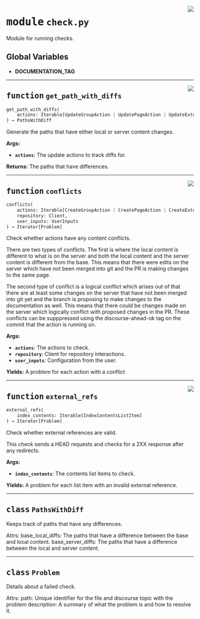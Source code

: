 <!-- markdownlint-disable -->

<a href="../src/check.py#L0"><img align="right" style="float:right;" src="https://img.shields.io/badge/-source-cccccc?style=flat-square"></a>

# <kbd>module</kbd> `check.py`
Module for running checks. 

**Global Variables**
---------------
- **DOCUMENTATION_TAG**

---

<a href="../src/check.py#L55"><img align="right" style="float:right;" src="https://img.shields.io/badge/-source-cccccc?style=flat-square"></a>

## <kbd>function</kbd> `get_path_with_diffs`

```python
get_path_with_diffs(
    actions: Iterable[UpdateGroupAction | UpdatePageAction | UpdateExternalRefAction]
) → PathsWithDiff
```

Generate the paths that have either local or server content changes. 



**Args:**
 
 - <b>`actions`</b>:  The update actions to track diffs for. 



**Returns:**
 The paths that have differences. 


---

<a href="../src/check.py#L161"><img align="right" style="float:right;" src="https://img.shields.io/badge/-source-cccccc?style=flat-square"></a>

## <kbd>function</kbd> `conflicts`

```python
conflicts(
    actions: Iterable[CreateGroupAction | CreatePageAction | CreateExternalRefAction | NoopGroupAction | NoopPageAction | NoopExternalRefAction | UpdateGroupAction | UpdatePageAction | UpdateExternalRefAction | DeleteGroupAction | DeletePageAction | DeleteExternalRefAction],
    repository: Client,
    user_inputs: UserInputs
) → Iterator[Problem]
```

Check whether actions have any content conflicts. 

There are two types of conflicts. The first is where the local content is different to what is on the server and both the local content and the server content is different from the base. This means that there were edits on the server which have not been merged into git and the PR is making changes to the same page. 

The second type of conflict is a logical conflict which arises out of that there are at least some changes on the server that have not been merged into git yet and the branch is proposing to make changes to the documentation as well. This means that there could be changes made on the server which logically conflict with proposed changes in the PR. These conflicts can be supppressed using the discourse-ahead-ok tag on the commit that the action is running on. 



**Args:**
 
 - <b>`actions`</b>:  The actions to check. 
 - <b>`repository`</b>:  Client for repository interactions. 
 - <b>`user_inputs`</b>:  Configuration from the user. 



**Yields:**
 A problem for each action with a conflict 


---

<a href="../src/check.py#L273"><img align="right" style="float:right;" src="https://img.shields.io/badge/-source-cccccc?style=flat-square"></a>

## <kbd>function</kbd> `external_refs`

```python
external_refs(
    index_contents: Iterable[IndexContentsListItem]
) → Iterator[Problem]
```

Check whether external references are valid. 

This check sends a HEAD requests and checks for a 2XX response after any redirects. 



**Args:**
 
 - <b>`index_contents`</b>:  The contents list items to check. 



**Yields:**
 A problem for each list item with an invalid external reference. 


---

## <kbd>class</kbd> `PathsWithDiff`
Keeps track of paths that have any differences. 

Attrs:  base_local_diffs: The paths that have a difference between the base and local content.  base_server_diffs: The paths that have a difference between the local and server content. 





---

## <kbd>class</kbd> `Problem`
Details about a failed check. 

Attrs:  path: Unique identifier for the file and discourse topic with the problem  description: A summary of what the problem is and how to resolve it. 





